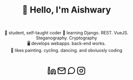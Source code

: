 <!--
**aishwary023/aishwary023** is a ✨ _special_ ✨ repository because its `README.md` (this file) appears on your GitHub profile.

Here are some ideas to get you started:

- 🔭 I’m currently working on ...
- 🌱 I’m currently learning ...
- 👯 I’m looking to collaborate on ...
- 🤔 I’m looking for help with ...
- 💬 Ask me about ...
- 📫 How to reach me: ...
- 😄 Pronouns: ...
- ⚡ Fun fact: ...
-->

<h1 align='center'>👋 Hello, I'm Aishwary</h1><br>

<p align='center'>
  💬  student, self-taught coder
  🔭 learning Django. REST. VueJS. Steganography. Cryptography<br>
  🖥 develops webapps. back-end works.<br>
  🧩 likes  painting. cycling. dancing. and obviuosly coding<br>
</p>

<br>

<p align='center'>
<a href="https://www.linkedin.com/in/aishwary-saxena/" target="_blank" title="LinkedIn"><img height="28"  src="https://raw.githubusercontent.com/feathericons/feather/master/icons/linkedin.svg"></a>
<a href="mailto:aishwary.saxena.min19@itbhu.ac.in" target="_blank" title="Gmail"><img  height="28" src="https://raw.githubusercontent.com/feathericons/feather/master/icons/mail.svg"></a>
<a href="https://wa.me/918299329212" target="_blank" title="Whatsapp"><img  height="28" src="https://raw.githubusercontent.com/feathericons/feather/master/icons/message-circle.svg"></a>
<a href="https://www.instagram.com/ai.shwary/" target="_blank" title="Instagram"><img height="28" src="https://raw.githubusercontent.com/feathericons/feather/master/icons/instagram.svg"></i></a>
</p>
